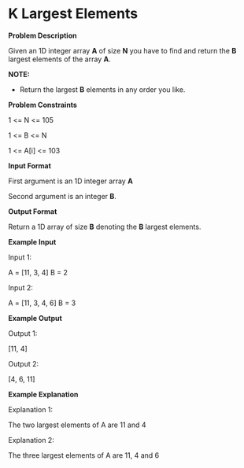 # K Largest Elements
**Problem Description**  

Given an 1D integer array **A** of size **N** you have to find and return the **B** largest elements of the array **A**.

**NOTE:**

-   Return the largest **B** elements in any order you like.

  
  
**Problem Constraints**  

1 <= N <= 105

1 <= B <= N

1 <= A[i] <= 103

  
  
**Input Format**  

First argument is an 1D integer array **A**

Second argument is an integer **B**.

  
  
**Output Format**  

Return a 1D array of size **B** denoting the **B** largest elements.

  
  
**Example Input**  

Input 1:

 A = [11, 3, 4]
 B = 2

Input 2:

 A = [11, 3, 4, 6]
 B = 3

  
  
**Example Output**  

Output 1:

 [11, 4]

Output 2:

 [4, 6, 11]

  
  
**Example Explanation**  

Explanation 1:

 The two largest elements of A are 11 and 4

Explanation 2:

 The three largest elements of A are 11, 4 and 6
 
